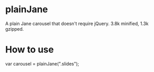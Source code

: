 plainJane
=========

A plain Jane carousel that doesn't require jQuery. 3.8k minified, 1.3k gzipped.


How to use
=========

var carousel = plainJane(".slides");
